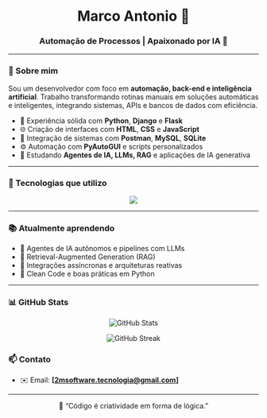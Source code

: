 <h1 align="center">Marco Antonio 🚀</h1>
<h3 align="center">Automação de Processos | Apaixonado por IA 🤖</h3>

---

### 🧩 Sobre mim

Sou um desenvolvedor com foco em **automação, back-end e inteligência artificial**. Trabalho transformando rotinas manuais em soluções automáticas e inteligentes, integrando sistemas, APIs e bancos de dados com eficiência.

- 🐍 Experiência sólida com **Python**, **Django** e **Flask**
- 🌐 Criação de interfaces com **HTML**, **CSS** e **JavaScript**
- 🧰 Integração de sistemas com **Postman**, **MySQL**, **SQLite**
- ⚙️ Automação com **PyAutoGUI** e scripts personalizados
- 🧠 Estudando **Agentes de IA, LLMs, RAG** e aplicações de IA generativa

---

### 💼 Tecnologias que utilizo


<p align="center">
  <img src="https://skillicons.dev/icons?i=python,django,flask,html,css,js,sqlite,mysql,postman,pyautogui,git,vscode,openai" />
</p>

---

### 📚 Atualmente aprendendo

- 🤖 Agentes de IA autônomos e pipelines com LLMs
- 🧠 Retrieval-Augmented Generation (RAG)
- 🔄 Integrações assíncronas e arquiteturas reativas
- 🧼 Clean Code e boas práticas em Python

---

### 📊 GitHub Stats

<p align="center">
  <img src="https://github-readme-stats.vercel.app/api?username=marcoantonio567&show_icons=true&theme=tokyonight" alt="GitHub Stats" />
</p>

<p align="center">
  <img src="https://github-readme-streak-stats.herokuapp.com?user=marcoantonio567&theme=tokyonight" alt="GitHub Streak" />
</p>


### 📫 Contato

- ✉️ Email: **[2msoftware.tecnologia@gmail.com]**


---

<p align="center">🧠 “Código é criatividade em forma de lógica.”</p>
